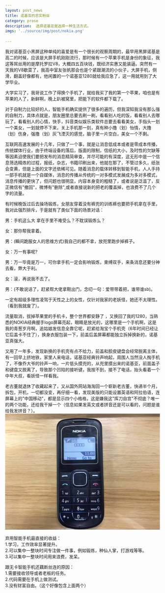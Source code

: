 ```yaml
---
layout: post_news
title: 诺基亚的忠实粉丝
category: prose
description:  选择诺基亚是选择一种生活方式。
imgs: '../source/img/post/nokia.png'

---
```


我对诺基亚小黑屏这种单纯的喜爱是有一个很长的观察周期的，最早用黑屏诺基是高二的时候，应该是大屏手机刚刚流行，那时候有一个苹果手机是身份的象征，我这等屌丝用的是摩托罗拉V8，大概四五百块钱，既经济实惠又能装逼。突然有一天我的V8歇菜了，我高中室友张帆那会也是个紧跟潮流的小伙子，大屏手机，侧滑，翻盖好像都有，他闲置的一个诺基亚1280就给我应急了，这一用就用到了大学毕业。

大学实习了，我哥说工作了得换个手机了，就给我买了我的第一个苹果，咱也是有苹果的人了，新鲜啊，晚上趴被窝里，把能下的软件都下载了。

对于自制力比较好的人，智能手机确实提供了很多的遍历，但我深知我没有那么强的自制力，具体点就是，朋友圈里总要去刷一刷，看看别人吃的饭，看看别人去哪玩了，看看别人的心情，快手，抖音类似娱乐类软件总要去看看美女，手指头一划一个美女，一划就停不下来，关上手机那一刻，真有种小撸（划）怡情，大撸（划）伤身，强撸（划）灰飞湮灭的感觉，脑子里一片空白，美女一个不剩。

互联网高速发展的十几年，只做了一个事，就是让消息低成本或者是零成本传播，传统媒体行业，由于终端设备的落后，版面的限制，信纸的大小，及时性的欠缺等等因素迫使我们要把发布的消息精简审查，并尽可能的有深度，这无形中是一个信息筛选精炼的过程，报纸，杂志，书籍印刷出来，他就在那了，不管过多久，纸张会变黄，但是上面的文字还依稀可见。随着消息的载体转移到智能手机，人人手持一部手机就是一个自媒体，消息的传播从传统的一对多模式发展成为多对多模式，消息传播的更快了，但问题也很明显，内容本身变的粗糙了，或者说是泛滥了，反正微信有"撤回"，微博有"删除",或者直接说新的把老的覆盖掉，也浪费不了几个字的流量。

有时候晚饭过后去操场锻炼，女朋友穿着没有裤兜的训练裤也要把手机拿在手里，我对此强烈排斥，于是就有了类似下面的场景对话：

男：手机这么大 拿在手里不难受么？不耽误锻炼么？

女：那你帮我拿着。

男：(瞬间跪服女人的思维方式)我自己的都不拿，放兜里跑步掉裤子。

女：万一有事呢? 

男：万一毕竟是万一，可你拿手机一定会影响锻炼，束缚双手，来条消息还要分神去看，弊大于利。

女：滚，再说我不去了。

男：(不敢说话了，赶紧帮大佬拿鞋出门，念叨一句：爱带带着把，谁带谁sb)。

一定有超级多理性凌驾于天性之上的女性，仅针对我家的老妖怪，她还不太理性。（看到我就废了）。

流量取消，拔掉苹果里的手机卡，整个世界都安静了 ，又换回了我的1280，当熟悉的NOKIA经典握手logo屏幕亮起，眼睛是放光的，这哪里是一个手机啊，这是我的青葱岁月啊，追姑娘发信息全靠它呢，赶紧给淘宝个手机壳（6年时间已经让它后盖卡不住了），换身衣服包装一下，前盖后盖屏幕都能独立拆掉换新的，诺基亚真强大。

又用了一年多，发现新换的手机壳有点不给力，前盖和胶皮键盘会经常脱离主体，有一回早上挤地铁，家里人来电话，诺基亚经典铃声响起，周围人当然没人掏手机了，不像乔大爷的铃声一响，一片低头摸兜的，从兜里摸出来的诺基亚，前面盖子和键盘又脱离了，导致那个凹陷的接听键，我按不到，接不了电话，抬头看着一个中年大叔，看妖怪一样看我。

老古董就退休了收藏起来了，又从国外网站海淘回一个崭新老古董，快递半个月，拆包，开机，一切都没变，再仔细一看，发现美版的只能设置英语和阿拉伯语，连屏幕上的"中国移动"，都是显示四个小格格，这是嫌我这"挥刀自宫"不彻底？唯一的两个功能，还给我干掉一个（信息如果发英文或者拼音还是可以看的，问题是谁给我发拼音？）。
![只能打电话](/source/img/post/prose/nokia.jpg)

弃用智能手机最直接的收益：   
1.学习，工作效率显著提升。   
2.可以集中一整块时间专注做一件事，例如锻炼，种仙人掌，打游戏等等。   
3.可以集中一整块时间用来浪费，发呆。

跟无卡智能手机还藕断丝连的原因：   
1.需要接收领导或者老板的任务。  
2.代码需要在手机上做测试。   
3.没有财富自由。（这个好像包含上面两个）







 
 
